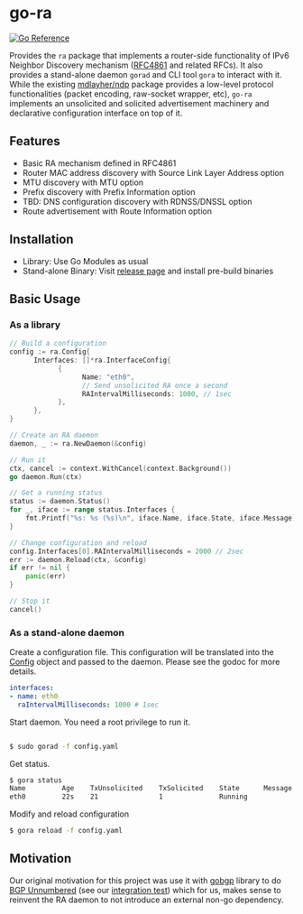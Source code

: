 # go-ra

[![Go Reference](https://pkg.go.dev/badge/github.com/YutaroHayakawa/go-ra.svg)](https://pkg.go.dev/github.com/YutaroHayakawa/go-ra)

Provides the `ra` package that implements a router-side functionality of IPv6
Neighbor Discovery mechanism
([RFC4861](https://datatracker.ietf.org/doc/html/rfc4861) and related RFCs). It
also provides a stand-alone daemon `gorad` and CLI tool `gora` to interact with
it. While the existing
[mdlayher/ndp](https://pkg.go.dev/github.com/mdlayher/ndp) package provides a
low-level protocol functionalities (packet encoding, raw-socket wrapper, etc),
`go-ra` implements an unsolicited and solicited advertisement machinery and
declarative configuration interface on top of it.

## Features

- Basic RA mechanism defined in RFC4861
- Router MAC address discovery with Source Link Layer Address option
- MTU discovery with MTU option
- Prefix discovery with Prefix Information option
- TBD: DNS configuration discovery with RDNSS/DNSSL option
- Route advertisement with Route Information option

## Installation

- Library: Use Go Modules as usual
- Stand-alone Binary: Visit [release page](https://github.com/YutaroHayakawa/go-ra/releases) and install pre-build binaries

## Basic Usage

### As a library

```go
// Build a configuration
config := ra.Config{
	  Interfaces: []*ra.InterfaceConfig{
		    {
			      Name: "eth0",
			      // Send unsolicited RA once a second
			      RAIntervalMilliseconds: 1000, // 1sec
		    },	
	  },
}

// Create an RA daemon
daemon, _ := ra.NewDaemon(&config)

// Run it
ctx, cancel := context.WithCancel(context.Background())
go daemon.Run(ctx)

// Get a running status
status := daemon.Status()
for _, iface := range status.Interfaces {
    fmt.Printf("%s: %s (%s)\n", iface.Name, iface.State, iface.Message)
}

// Change configuration and reload
config.Interfaces[0].RAIntervalMilliseconds = 2000 // 2sec
err := daemon.Reload(ctx, &config)
if err != nil {
    panic(err)
}

// Stop it
cancel()
```

### As a stand-alone daemon

Create a configuration file. This configuration will be translated into the
[Config](https://pkg.go.dev/github.com/YutaroHayakawa/go-ra#Config) object
and passed to the daemon. Please see the godoc for more details.

```yaml
interfaces:
- name: eth0
  raIntervalMilliseconds: 1000 # 1sec
```

Start daemon. You need a root privilege to run it.

```bash

$ sudo gorad -f config.yaml
```

Get status.

```bash
$ gora status
Name         Age    TxUnsolicited    TxSolicited    State      Message
eth0         22s    21               1              Running
```

Modify and reload configuration

```bash
$ gora reload -f config.yaml
```

## Motivation

Our original motivation for this project was use it with
[gobgp](https://pkg.go.dev/github.com/osrg/gobgp/v3) library to do [BGP
Unnumbered](https://github.com/osrg/gobgp/blob/master/docs/sources/unnumbered-bgp.md)
(see our [integration test](integration_tests/gobgp_unnumbered_test.go)) which
for us, makes sense to reinvent the RA daemon to not introduce an external
non-go dependency.
